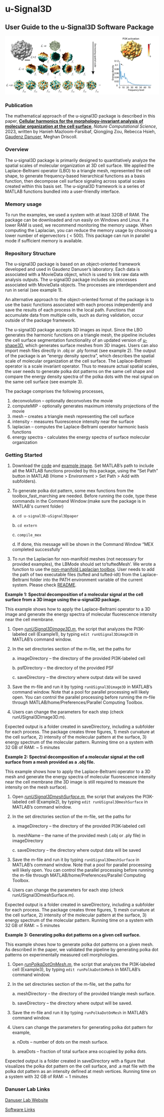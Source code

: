 # u-Signal3D

## User Guide to the u-Signal3D Software Package

![Alt Text](doc/FigUserGuide.png?raw=true)

### Publication

The mathematical approach of the u-signal3D package is described in this paper, [**Cellular harmonics for the morphology-invariant analysis of molecular organization at the cell surface**](https://doi.org/10.1038/s43588-023-00512-4), *Nature Computational Science*, 2023, written by Hanieh Mazloom-Farsibaf, Qiongjing Zou, Rebecca Hsieh, [Gaudenz Danuser](https://www.danuserlab-utsw.org/), Meghan Driscoll.


### Overview

The u-signal3D package is primarily designed to quantitatively analyze the spatial scales of molecular organization at 3D cell surface. We applied the Laplace-Beltrami operator (LBO) to a triangle mesh, represented the cell shape, to generate frequency-based hierarchical functions as a basis function, then decompose cell surface signaling across spatial scales created within this basis set. The u-signal3D framework is a series of MATLAB functions bundled into a user-friendly interface.

### Memory usage

To run the examples, we used a system with at least 32GB of RAM. The package can be downloaded and run easily on Windows and Linux. If a lower RAM is used, we recommend monitoring the memory usage. When computing the Laplacian, you can reduce the memory usage by choosing a lower number of eigenvectors ( < 500). This package can run in parallel mode if sufficient memory is available.

### Repository Structure

The u-signal3D package is based on an object-oriented framework developed and used in Gaudenz Danuser’s laboratory. Each data is associated with a MovieData object, which is used to link raw data with analysis outputs. The u-signal3D package includes six processes associated with MovieData objects. The processes are interdependent and run in serial (see example 1).

An alternative approach to the object-oriented format of the package is to use the basic functions associated with each process independently and save the results of each process in the local path. Functions that accumulate data from multiple cells, such as during validation, occur outside of the package framework.

The u-signal3D package accepts 3D images as input. Since the LBO generates the harmonic functions on a triangle mesh, the pipeline includes the cell surface segmentation functionality of an updated version of [u-shape3D](https://github.com/DanuserLab/u-shape3D), which generates surface meshes from 3D images. Users can also import mesh files directly in .obj or .ply format (see example 2). The output of the package is an “energy density spectra”, which describes the spatial scale of molecular organization at the cell surface. The Laplace-Beltrami operator is a scale invariant operator. Thus to measure actual spatial scales, the user needs to generate polka dot patterns on the same cell shape and compare the energy density spectra of the polka dots with the real signal on the same cell surface (see example 3). 

The package comprises the following processes,
1.	deconvolution – optionally deconvolves the movie 
2.	computeMIP -  optionally generates maximum intensity projections of the movie 
3.	mesh – creates a triangle mesh representing the cell surface 
4.	intensity - measures fluorescence intensity near the surface
5.	laplacian – computes the Laplace-Beltrami operator harmonic basis functions
6.	energy spectra - calculates the energy spectra of surface molecular organization


### Getting Started

1. 	Download the [code](https://github.com/DanuserLab/u-signal3D/tree/uSignal3Dpaper) and [example image](https://cloud.biohpc.swmed.edu/index.php/s/MfgQ23KWYED66iR/download). Set MATLAB’s path to include all the MATLAB functions provided by this package, using the “Set Path” button in MATLAB (Home > Environment > Set Path > Add with subfolders).

2. 	To generate polka dot pattern, some mex functions from the toolbox_fast_marching are needed. Before running the code, type these commands in the Command Window:(make sure the package is in MATLAB's current folder)

    a.	`cd u-signal3D-uSignal3Dpaper`

    b.	`cd extern`

    c.  `compile_mex`

    d. If done, this message will be shown in the Command Window “MEX completed successfully”

3. 	To run the Laplacian for non-manifold meshes (not necessary for provided examples),  the LBMode should set to‘tuftedMesh’. We wrote a function to use the [non-manifold Laplacian toolbox](https://github.com/nmwsharp/nonmanifold-laplacian). User needs to add the path of two executable files (tufted and tufted-idt) from the Laplace-Beltrami folder into the PATH environment variable of the current system. Please check [README](https://github.com/DanuserLab/u-signal3D/tree/uSignal3Dpaper/Laplace_Beltrami/README.md).

**Example 1: Spectral decomposition of a molecular signal at the cell surface from a 3D image using the u-signal3D package.**

This example shows how to apply the Laplace-Beltrami operator to a 3D image and generate the energy spectra of molecular fluorescence intensity near the cell membrane. 
1.	Open [*runUSignal3Dimage3D.m*](https://github.com/DanuserLab/u-signal3D/tree/uSignal3Dpaper/scripts/runUSignal3Dimage3D.m), the script that analyzes the PI3K-labeled cell (Example1), by typing `edit runUSignal3Dimage3D` in MATLAB’s command window.

2.	In the set directories section of the m-file, set the paths for

    a.	imageDirectory – the directory of the provided PI3K-labeled cell 

    b.	psfDirectory – the directory of the provided PSF

    c.	saveDirectory – the directory where output data will be saved

3.	Save the m-file and run it by typing `runUSignal3Dimage3D` in MATLAB’s command window. Note that a pool for parallel processing will likely open. You can control the parallel processing before running the m-file through MATLAB/home/Preferences/Parallel Computing Toolbox.

4. 	Users can change the parameters for each step (check runUSignal3Dimage3D.m).
 
Expected output is a folder created in saveDirectory, including a subfolder for each process. The package creates three figures, 1) mesh curvature at the cell surface, 2) intensity of the molecular pattern at the surface, 3) energy spectrum of the molecular pattern.
Running time on a system with 32 GB of RAM: ~ 5 minutes

**Example 2: Spectral decomposition of a molecular signal at the cell surface from a mesh provided as a .obj file.**

This example shows how to apply the Laplace-Beltrami operator to a 3D mesh and generate the energy spectra of molecular fluorescence intensity near the cell membrane (the 3D image is still required to measure the intensity on the mesh surface).
1.	Open [*runUSignal3DmeshSurface.m*](https://github.com/DanuserLab/u-signal3D/blob/uSignal3Dpaper/scripts/runUSignal3DmeshSurface.m), the script that analyzes the PI3K-labeled cell (Example2), by typing `edit runUSignal3DmeshSurface` in MATLAB’s command window.

2.	In the set directories section of the m-file, set the paths for

    a.	imageDirectory – the directory of the provided PI3K-labeled cell 

    b.	meshName – the name of the provided mesh (.obj or .ply file) in imageDirectory

    c.	saveDirectory – the directory where output data will be saved

3.	Save the m-file and run it by typing `runUSignal3DmeshSurface` in MATLAB’s command window. Note that a pool for parallel processing will likely open. You can control the parallel processing before running the m-file through MATLAB/home/Preferences/Parallel Computing Toolbox.

4. 	Users can change the parameters for each step (check runUSignal3DmeshSurface.m).
 
Expected output is a folder created in saveDirectory, including a subfolder for each process. The package creates three figures, 1) mesh curvature at the cell surface, 2) intensity of the molecular pattern at the surface, 3) energy spectrum of the molecular pattern.
Running time on a system with 32 GB of RAM: ~ 5 minutes

**Example 3: Generating polka dot patterns on a given cell surface.**
 
This example shows how to generate polka dot patterns on a given mesh. As described in the paper, we validated the pipeline by generating polka dot patterns on experimentally measured cell morphologies.
1.	Open [*runPolkaDotOnMesh.m*](https://github.com/DanuserLab/u-signal3D/tree/uSignal3Dpaper/scripts/runPolkaDotOnMesh.m), the script that analyzes the PI3K-labeled cell (Example3), by typing `edit runPolkaDotOnMesh` in MATLAB’s command window.

2.	In the set directories section of the m-file, set the paths for

    a.	meshDirectory – the directory of the provided triangle mesh surface.

    b.	saveDirectory – the directory where output will be saved.
  	
3.	Save the m-file and run it by typing `runPolkaDotOnMesh` in MATLAB’s command window. 

4. 	Users can change the parameters for generating polka dot pattern for example,

    a.	nDots – number of dots on the mesh surface.

    b.	areaDots – fraction of total surface area occupied by polka dots.

Expected output is a folder created in saveDirectory with a figure that visualizes the polka dot pattern on the cell surface, and .a mat file with the polka dot pattern as an intensity defined at mesh vertices.
Running time on a system with 32 GB of RAM: ~ 1 minutes

### Danuser Lab Links

[Danuser Lab Website](https://www.danuserlab-utsw.org/)

[Software Links](https://github.com/DanuserLab/)

